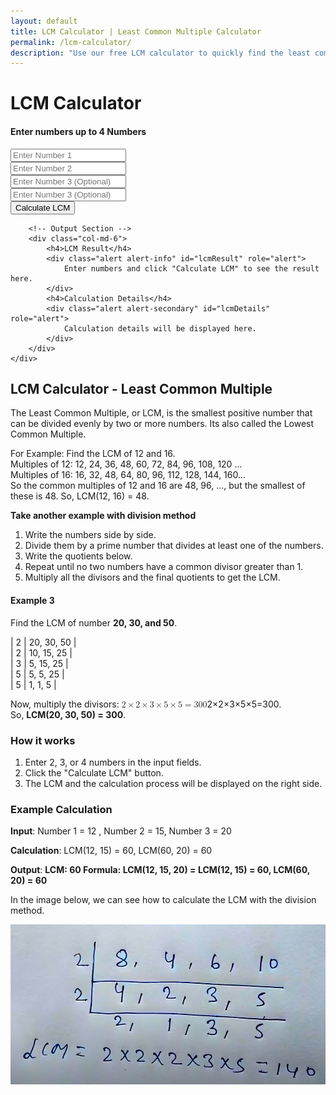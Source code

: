 ```yaml
---
layout: default
title: LCM Calculator | Least Common Multiple Calculator
permalink: /lcm-calculator/
description: "Use our free LCM calculator to quickly find the least common multiple of up to 4 numbers. It's easy, fast, and perfect for your math needs!"
---
```



<div class="container">
    <h1 class="text-center">LCM Calculator</h1>
    <div class="row">
        <!-- Input Section -->
        <div class="col-md-6 shadow-lg py-4 mb-5 bg-body-tertiary rounded">
            <h4 class="text-center"> Enter numbers up to 4 Numbers </h4>
            <form id="lcmForm">
                <div class="mb-3">
                    <input type="number" class="form-control" id="number1" required placeholder="Enter Number 1">
                </div>
                <div class="mb-3">
                    <input type="number" class="form-control" id="number2" required placeholder="Enter Number 2">
                </div>
                <div class="mb-3">
                    <input type="number" class="form-control" id="number3" placeholder="Enter Number 3 (Optional)">
                </div>
                <div class="mb-3">
                    <input type="number" class="form-control" id="number4" placeholder="Enter Number 3 (Optional)">
                </div>
                <button type="button" class="btn btn-primary" onclick="calculateLCM()">Calculate LCM</button>
            </form>
        </div>

        <!-- Output Section -->
        <div class="col-md-6">
            <h4>LCM Result</h4>
            <div class="alert alert-info" id="lcmResult" role="alert">
                Enter numbers and click "Calculate LCM" to see the result here.
            </div>
            <h4>Calculation Details</h4>
            <div class="alert alert-secondary" id="lcmDetails" role="alert">
                Calculation details will be displayed here.
            </div>
        </div>
    </div>
<h2>LCM Calculator - Least Common Multiple</h2>
<p>The Least Common Multiple, or LCM, is the smallest positive number that can be divided evenly by two or more numbers. Its also called the Lowest Common Multiple.</p>
<p>For Example: Find the LCM of 12 and 16.<br>Multiples of 12: 12, 24, 36, 48, 60, 72, 84, 96, 108, 120 ... <br>Multiples of 16: 16, 32, 48, 64, 80, 96, 112, 128, 144, 160...<br> So the common multiples of 12 and 16 are 48, 96, ..., but the smallest of these is 48. So, LCM(12, 16) = 48. </p>
    <strong> <p>Take another example with division method</p></strong>
    <ol>
        <li>Write the numbers side by side.</li>
        <li>Divide them by a prime number that divides at least one of the numbers.</li>
        <li>Write the quotients below.</li>
        <li>Repeat until no two numbers have a common divisor greater than 1.</li>
        <li>Multiply all the divisors and the final quotients to get the LCM.</li>
        </ol>
        <h4><strong>Example 3</strong></h4>
        <p>Find the LCM of number <strong>20, 30, and 50</strong>.</p>
        <p>| 2 | 20, 30, 50 |<br />| 2 | 10, 15, 25 |<br />| 3 | 5, 15, 25 |<br />| 5 | 5, 5, 25 |<br />| 5 | 1, 1, 5 |</p>
        <p>Now, multiply the divisors: <span class="katex"><span class="katex-mathml"><math xmlns="http://www.w3.org/1998/Math/MathML"><semantics><mrow><mn>2</mn><mo>&times;</mo><mn>2</mn><mo>&times;</mo><mn>3</mn><mo>&times;</mo><mn>5</mn><mo>&times;</mo><mn>5</mn><mo>=</mo><mn>300</mn></mrow><annotation encoding="application/x-tex">2 \times 2 \times 3 \times 5 \times 5 = 300</annotation></semantics></math></span><span class="katex-html" aria-hidden="true"><span class="base"><span class="strut"></span><span class="mord">2</span><span class="mspace"></span><span class="mbin">&times;</span><span class="mspace"></span></span><span class="base"><span class="strut"></span><span class="mord">2</span><span class="mspace"></span><span class="mbin">&times;</span><span class="mspace"></span></span><span class="base"><span class="strut"></span><span class="mord">3</span><span class="mspace"></span><span class="mbin">&times;</span><span class="mspace"></span></span><span class="base"><span class="strut"></span><span class="mord">5</span><span class="mspace"></span><span class="mbin">&times;</span><span class="mspace"></span></span><span class="base"><span class="strut"></span><span class="mord">5</span><span class="mspace"></span><span class="mrel">=</span><span class="mspace"></span></span><span class="base"><span class="strut"></span><span class="mord">300</span></span></span></span>.<br />So, <strong>LCM(20, 30, 50) = 300</strong>.</p>

<h3>How it works</h3>
    <ol>
    <li>Enter 2, 3, or 4 numbers in the input fields.</li>
    <li>Click the "Calculate LCM" button.</li>
    <li>The LCM and the calculation process will be displayed on the right side.</li>
    </ol>
    <h3><strong>Example Calculation</strong></h3>
    <p><strong>Input</strong>: Number 1 = 12 , Number 2 = 15, Number 3 = 20</p>
    <p><strong>Calculation</strong>: LCM(12, 15) = 60, LCM(60, 20) = 60</p>
    <p><strong>Output</strong>:&nbsp;<strong>LCM: 60&nbsp;</strong><strong>Formula: LCM(12, 15, 20) = LCM(12, 15) = 60, LCM(60, 20) = 60</strong></p>

 <p>In the image below, we can see how to calculate the LCM with the division method.</p>
    <img src="/assets/images/lcm-calculation.jpg" alt="Example of Lcm Least Common Multiple calculation" fetchpriority="high" loading="auto">
</div>
<script src="{{ '/assets/js/lcm-calc.js' | relative_url }}"></script>